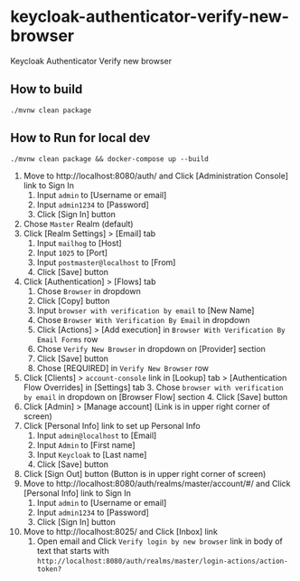# keycloak-authenticator-verify-new-browser
Keycloak Authenticator Verify new browser

## How to build
```
./mvnw clean package
```

## How to Run for local dev
```
./mvnw clean package && docker-compose up --build
```

1. Move to http://localhost:8080/auth/ and Click [Administration Console] link to Sign In
    1. Input `admin` to [Username or email]
    2. Input `admin1234` to [Password]
    3. Click [Sign In] button
2. Chose `Master` Realm (default)
3. Click [Realm Settings] > [Email] tab
    1. Input `mailhog` to [Host]
    2. Input `1025` to [Port]
    3. Input `postmaster@localhost` to [From]
    4. Click [Save] button
4. Click [Authentication] > [Flows] tab
    1. Chose `Browser` in dropdown
    2. Click [Copy] button
    3. Input `browser with verification by email` to [New Name]
    4. Chose `Browser With Verification By Email` in dropdown
    5. Click [Actions] > [Add execution] in `Browser With Verification By Email Forms` row
    6. Chose `Verify New Browser` in dropdown on  [Provider] section
    7. Click [Save] button
    8. Chose [REQUIRED] in `Verify New Browser` row
5. Click [Clients] > `account-console` link in [Lookup] tab > [Authentication Flow Overrides] in [Settings] tab
    3. Chose `browser with verification by email` in dropdown on [Browser Flow] section
    4. Click [Save] button
6. Click [Admin] > [Manage account] (Link is in upper right corner of screen)
7. Click [Personal Info] link to set up Personal Info
    1. Input `admin@localhost` to [Email]
    2. Input `Admin` to [First name]
    3. Input `Keycloak` to [Last name]
    4. Click [Save] button
8. Click [Sign Out] button (Button is in upper right corner of screen)
9. Move to http://localhost:8080/auth/realms/master/account/#/ and Click [Personal Info] link to Sign In
    1. Input `admin` to [Username or email]
    2. Input `admin1234` to [Password]
    3. Click [Sign In] button
11. Move to http://localhost:8025/ and Click [Inbox] link
    1. Open email and Click `Verify login by new browser` link in body of text that starts with `http://localhost:8080/auth/realms/master/login-actions/action-token?`
